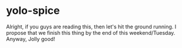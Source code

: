 yolo-spice
==========

Alright, if you guys are reading this, then let's hit the ground running. I propose that we finish this thing by the end of this weekend/Tuesday. Anyway, Jolly good!
